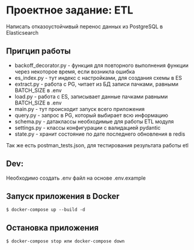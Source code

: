 # Проектное задание: ETL

Написать отказоустойчивый перенос данных из PostgreSQL в Elasticsearch

## Пригцип работы
- backoff_decorator.py - функция для повторного выполнения функции через некоторое время, если возникла ошибка
- es_index.py - тут индекс с настройками, для создания схемы в ES
- extract.py - работа с PG, читает из БД записи пачками, равными BATCH_SIZE в .env
- load.py - работа с ES, записывает данные пачками равными BATCH_SIZE в .env
- main.py - тут происходит запуск всего приложения
- query.py - запрос в PG, который выбирает всю информацию
- schema.py - датаклассы необходимые для работы ETL модуля
- settings.py - классы конфигурации с валидацией pydantic
- state.py - хранит состояние по дате последнего обновления в redis

Так же есть postman_tests.json, для тестирования результата работы etl

## Dev:

Необходимо создать .env файл на основе .env.example

## Запуск приложения в Docker

```
$ docker-compose up --build -d
```

## Остановка приложения

```
$ docker-compose stop или docker-compose down
```
